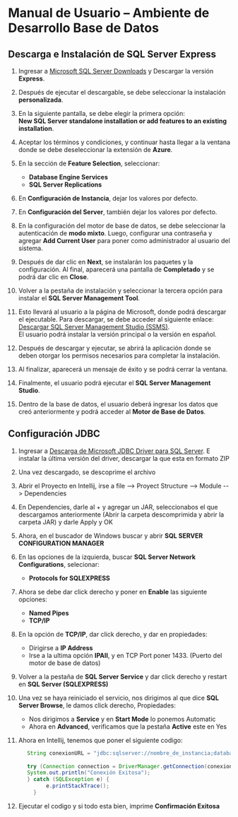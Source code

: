 # Manual de Usuario – Ambiente de Desarrollo Base de Datos

## Descarga e Instalación de SQL Server Express

1. Ingresar a [Microsoft SQL Server Downloads](https://www.microsoft.com/es-co/sql-server/sql-server-downloads) y Descargar la versión **Express**.

2. Después de ejecutar el descargable, se debe seleccionar la instalación **personalizada**.

3. En la siguiente pantalla, se debe elegir la primera opción:  
   **New SQL Server standalone installation or add features to an existing installation**.

4. Aceptar los términos y condiciones, y continuar hasta llegar a la ventana donde se debe deseleccionar la extensión de **Azure**.

5. En la sección de **Feature Selection**, seleccionar:  
   - **Database Engine Services**  
   - **SQL Server Replications**

6. En **Configuración de Instancia**, dejar los valores por defecto.

7. En **Configuración del Server**, también dejar los valores por defecto.

8. En la configuración del motor de base de datos, se debe seleccionar la autenticación de **modo mixto**. Luego, configurar una contraseña y agregar **Add Current User** para poner como administrador al usuario del sistema.

9. Después de dar clic en **Next**, se instalarán los paquetes y la configuración. Al final, aparecerá una pantalla de **Completado** y se podrá dar clic en **Close**.

10. Volver a la pestaña de instalación y seleccionar la tercera opción para instalar el **SQL Server Management Tool**.

11. Esto llevará al usuario a la página de Microsoft, donde podrá descargar el ejecutable. Para descargar, se debe acceder al siguiente enlace:  
   [Descargar SQL Server Management Studio (SSMS)](https://learn.microsoft.com/en-us/sql/ssms/download-sql-server-management-studio-ssms?view=sql-server-ver16).  
   El usuario podrá instalar la versión principal o la versión en español.

12. Después de descargar y ejecutar, se abrirá la aplicación donde se deben otorgar los permisos necesarios para completar la instalación.

13. Al finalizar, aparecerá un mensaje de éxito y se podrá cerrar la ventana.

14. Finalmente, el usuario podrá ejecutar el **SQL Server Management Studio**.

15. Dentro de la base de datos, el usuario deberá ingresar los datos que creó anteriormente y podrá acceder al **Motor de Base de Datos**.

## Configuración JDBC

1. Ingresar a [Descarga de Microsoft JDBC Driver para SQL Server](https://learn.microsoft.com/es-es/sql/connect/jdbc/download-microsoft-jdbc-driver-for-sql-server?view=sql-server-ver16). E instalar la última versión del driver, descargar la que esta en formato ZIP

2. Una vez descargado, se descoprime el archivo

3. Abrir el Proyecto en Intellij, irse a file --> Proyect Structure --> Module --> Dependencies

4. En Dependencies, darle al + y agregar un JAR, seleccionabos el que descargamos anteriormente (Abrir la carpeta descomprimida y abrir la carpeta JAR) y darle Apply y OK

5. Ahora, en el buscador de Windows buscar y abrir **SQL SERVER CONFIGURATION MANAGER**

6. En las opciones de la izquierda, buscar **SQL Server Network Configurations**, selecionar:
     - **Protocols for SQLEXPRESS**

7. Ahora se debe dar click derecho y poner en **Enable** las siguiente opciones:
     - **Named Pipes**
     - **TCP/IP**

8. En la opción de **TCP/IP**, dar click derecho, y dar en propiedades:
     - Dirigirse a **IP Address**
     - Irse a la ultima opción **IPAII**, y en TCP Port poner 1433. (Puerto del motor de base de datos)

9. Volver a la pestaña de **SQL Server Service** y dar click derecho y restart en **SQL Server (SQLEXPRESS)**

10. Una vez se haya reiniciado el servicio, nos dirigimos al que dice **SQL Server Browse**, le damos click derecho, Propiedades:
      - Nos dirigimos a **Service** y en **Start Mode** lo ponemos Automatic
      - Ahora en **Advanced**, verificamos que la pestaña **Active** este en Yes

11. Ahora en Intellij, tenemos que poner el siguiente codigo:
```java
      String conexionURL = "jdbc:sqlserver://nombre_de_instancia;databaseName=nombre_base_datos;user=nombre_usuario;password=contraseña;encrypt=true;trustServerCertificate=true;"; //Reemplazar en los campos por la información de su Base de datos
  
      try (Connection connection = DriverManager.getConnection(conexionURL);){
      System.out.println("Conexión Exitosa");
      } catch (SQLException e) {
            e.printStackTrace();
        }
```

12. Ejecutar el codigo y si todo esta bien, imprime **Confirmación Exitosa**
